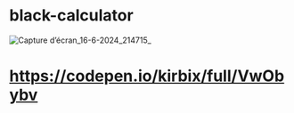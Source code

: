 # black-calculator
![Capture d’écran_16-6-2024_214715_](https://github.com/kirbix-dev/black-calculator/assets/171850808/668a3613-f7d2-4c60-90a5-d686c8d45255)
# https://codepen.io/kirbix/full/VwObybv
